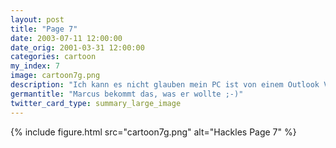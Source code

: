 ```yaml
---
layout: post
title: "Page 7"
date: 2003-07-11 12:00:00
date_orig: 2001-03-31 12:00:00
categories: cartoon
my_index: 7
image: cartoon7g.png
description: "Ich kann es nicht glauben mein PC ist von einem Outlook Virus befallen worden Kannst du mein System desinfizieren Hey er hat mein Windows gelöscht und Linux aufgespielt Er sollte deinen PC desinfizieren stimmts Katrina Marcus Peter Percy"
germantitle: "Marcus bekommt das, was er wollte ;-)"
twitter_card_type: summary_large_image
---
```


{% include figure.html src="cartoon7g.png" alt="Hackles Page 7"  %}
